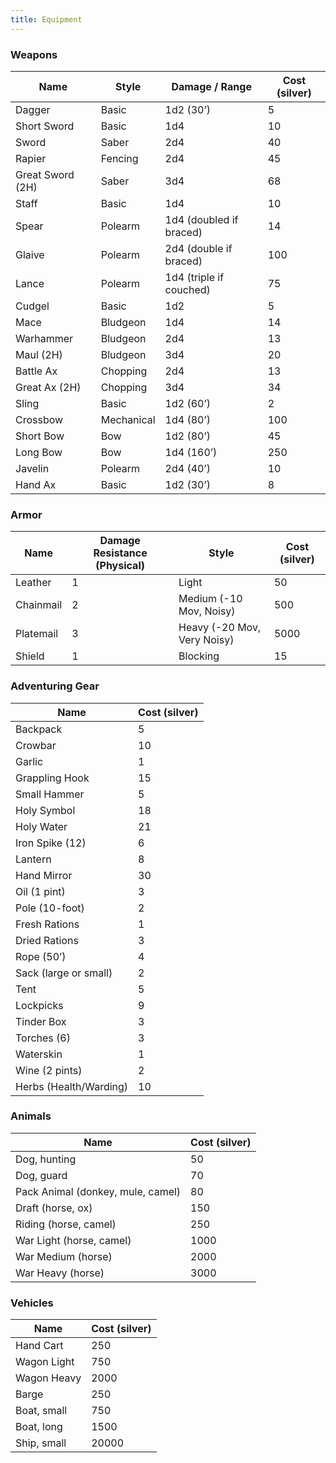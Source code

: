 ```yaml
---
title: Equipment
---
```


### Weapons

| Name             | Style      | Damage / Range          | Cost (silver)   |
| ---------------- | ---------- | ----------------------- | --------------- |
| Dagger           | Basic      | 1d2 (30’)               | 5               |
| Short Sword      | Basic      | 1d4                     | 10              |
| Sword            | Saber      | 2d4                     | 40              |
| Rapier           | Fencing    | 2d4                     | 45              |
| Great Sword (2H) | Saber      | 3d4                     | 68              |
| Staff            | Basic      | 1d4                     | 10              |
| Spear            | Polearm    | 1d4 (doubled if braced) | 14              |
| Glaive           | Polearm    | 2d4 (double if braced)  | 100             |
| Lance            | Polearm    | 1d4 (triple if couched) | 75              |
| Cudgel           | Basic      | 1d2                     | 5               |
| Mace             | Bludgeon   | 1d4                     | 14              |
| Warhammer        | Bludgeon   | 2d4                     | 13              |
| Maul (2H)        | Bludgeon   | 3d4                     | 20              |
| Battle Ax        | Chopping   | 2d4                     | 13              |
| Great Ax (2H)    | Chopping   | 3d4                     | 34              |
| Sling            | Basic      | 1d2 (60’)               | 2               |
| Crossbow         | Mechanical | 1d4 (80’)               | 100             |
| Short Bow        | Bow        | 1d2 (80’)               | 45              |
| Long Bow         | Bow        | 1d4 (160’)              | 250             |
| Javelin          | Polearm    | 2d4 (40’)               | 10              |
| Hand Ax          | Basic      | 1d2 (30’)               | 8               |

### Armor

| Name      | Damage Resistance (Physical) | Style                       | Cost (silver) |
| --------- | ---------------------------- | --------------------------- | ------------- |
| Leather   | 1                            | Light                       | 50            |
| Chainmail | 2                            | Medium (-10 Mov, Noisy)     | 500           |
| Platemail | 3                            | Heavy (-20 Mov, Very Noisy) | 5000          |
| Shield    | 1                            | Blocking                    | 15            |

### Adventuring Gear

| Name                   | Cost (silver) |
| ---------------------- | ------------- |
| Backpack               | 5             |
| Crowbar                | 10            |
| Garlic                 | 1             |
| Grappling Hook         | 15            |
| Small Hammer           | 5             |
| Holy Symbol            | 18            |
| Holy Water             | 21            |
| Iron Spike (12)        | 6             |
| Lantern                | 8             |
| Hand Mirror            | 30            |
| Oil (1 pint)           | 3             |
| Pole (10-foot)         | 2             |
| Fresh Rations          | 1             |
| Dried Rations          | 3             |
| Rope (50’)             | 4             |
| Sack (large or small)  | 2             |
| Tent                   | 5             |
| Lockpicks              | 9             |
| Tinder Box             | 3             |
| Torches (6)            | 3             |
| Waterskin              | 1             |
| Wine (2 pints)         | 2             |
| Herbs (Health/Warding) | 10            |

### Animals

| Name                                | Cost (silver) |
| ----------------------------------- | ------------- |
| Dog, hunting                        | 50            |
| Dog, guard                          | 70            |
| Pack Animal (donkey, mule, camel)   | 80            |
| Draft (horse, ox)                   | 150           |
| Riding (horse, camel)               | 250           |
| War Light (horse, camel)            | 1000          |
| War Medium (horse)                  | 2000          |
| War Heavy (horse)                   | 3000          |

### Vehicles

| Name                                | Cost (silver) |
| ----------------------------------- | ------------- |
| Hand Cart                           | 250           |
| Wagon Light                         | 750           |
| Wagon Heavy                         | 2000          |
| Barge                               | 250           |
| Boat, small                         | 750           |
| Boat, long                          | 1500          |
| Ship, small                         | 20000         |